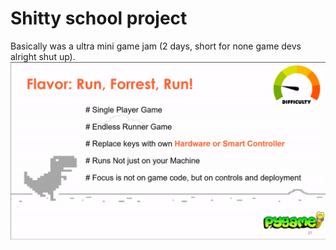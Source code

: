 # Shitty school project 
Basically was a ultra mini game jam (2 days, short for none game devs alright shut up).
![Exersize!](https://github.com/GillesBaeyens/DW-game/blob/master/assets/readme_img.png)
